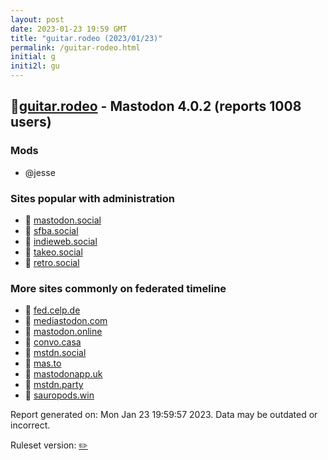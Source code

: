 ```yaml
---
layout: post
date: 2023-01-23 19:59 GMT
title: "guitar.rodeo (2023/01/23)"
permalink: /guitar-rodeo.html
initial: g
initi2l: gu
---
```


## 🐘[guitar.rodeo](https://guitar.rodeo) - Mastodon 4.0.2 (reports 1008 users)

### Mods
 * @jesse

### Sites popular with administration

* 🐘 [mastodon.social](/mastodon-social.html)
* 🐘 [sfba.social](/sfba-social.html)
* 🐘 [indieweb.social](/indieweb-social.html)
* 🐘 [takeo.social](/takeo-social.html)
* 🐘 [retro.social](/retro-social.html)

### More sites commonly on federated timeline

* 🐘 [fed.celp.de](/fed-celp-de.html)
* 🐘 [mediastodon.com](/mediastodon-com.html)
* 🐘 [mastodon.online](/mastodon-online.html)
* 🐘 [convo.casa](/convo-casa.html)
* 🐘 [mstdn.social](/mstdn-social.html)
* 🐘 [mas.to](/mas-to.html)
* 🐘 [mastodonapp.uk](/mastodonapp-uk.html)
* 🐘 [mstdn.party](/mstdn-party.html)
* 🐘 [sauropods.win](/sauropods-win.html)

Report generated on: Mon Jan 23 19:59:57 2023. Data may be outdated or incorrect.

Ruleset version: [✏️](/version-pencil)
